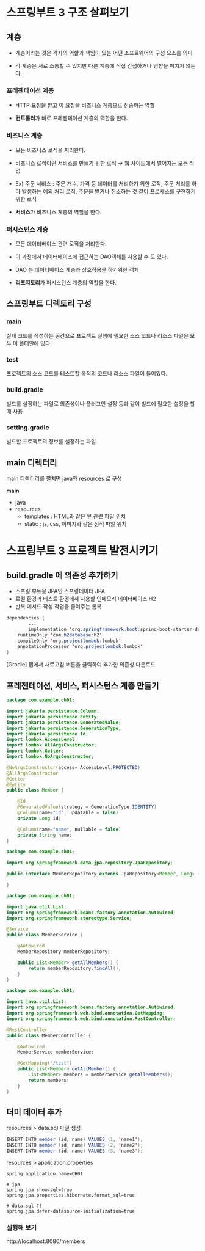 # 스프링부트 3 구조 살펴보기

## 계층

- 계층이라는 것은 각자의 역할과 책임이 있는 어떤 소프트웨어의 구성 요소를 의미

- 각 계증은 서로 소통할 수 있지만 다른 계층에 직접 간섭하거나 영향을 미치지 않는다.

### 프레젠테이션 계층

- HTTP 요청을 받고 이 요청을 비즈니스 계층으로 전송하는 역할

- **컨트롤러**가 바로 프레젠테이션 계층의 역할을 한다.

### 비즈니스 계층

- 모든 비즈니스 로직을 처리한다.

- 비즈니스 로직이란 서비스를 만들기 위한 로직 → 웹 사이트에서 벌어지는 모든 작업

- Ex) 주문 서비스 : 주문 개수, 가격 등 데이터를 처리하기 위한 로직, 주문 처리를 하다 발생하는 예외 처리 로직, 주문을 받거나 취소하는 것 같이 프로세스를 구현하기 위한 로직

- **서비스**가 비즈니스 계층의 역할을 한다.

### 퍼시스턴스 계층

- 모든 데이터베이스 관련 로직을 처리한다.

- 이 과정에서 데이터베이스에 접근하는 DAO객체를 사용할 수 도 있다.

- DAO 는 데이터베이스 계층과 상호작용을 하기위한 객체

- **리포지토리**가 퍼시스턴스 계층의 역할을 한다.

## 스프링부트 디렉토리 구성

### main

실제 코드를 작성하는 공간으로 프로젝트 실행에 필요한 소스 코드나 리소스 파일은 모두 이 폴더안에 있다.

### test

프로젝트의 소스 코드를 테스트할 목적의 코드나 리소스 파일이 들어있다.

### build.gradle

빌드를 설정하는 파일로 의존성이나 플러그인 설정 등과 같이 빌드에 필요한 설정을 할 때 사용

### setting.gradle

빌드할 프로젝트의 정보를 설정하는 파일

## main 디렉터리

main 디렉터리를 펼치면 java와 resources 로 구성

**main**

- java
- resources
    - templates : HTML과 같은 뷰 관련 파일 위치
    - static : js, css, 이미지와 같은 정적 파일 위치

# 스프링부트 3 프로젝트 발전시키기

## build.gradle 에 의존성 추가하기

- 스프링 부트용  JPA인 스프링데이터 JPA
- 로컬 환경과 테스트 환경에서 사용할 인메모리 데이터베이스 H2
- 반복 메서드 작성 작업을 줄여주는 롬복

```java
dependencies {
		...
		implementation 'org.springframework.boot:spring-boot-starter-data-jpa'
    runtimeOnly 'com.h2database:h2'
    compileOnly 'org.projectlombok:lombok'
    annotationProcessor 'org.projectlombok:lombok'
}
```

[Gradle] 탭에서 새로고침 버튼을 클릭하여 추가한 의존성 다운로드

## 프레젠테이션, 서비스, 퍼시스턴스 계층 만들기

```java
package com.example.ch01;

import jakarta.persistence.Column;
import jakarta.persistence.Entity;
import jakarta.persistence.GeneratedValue;
import jakarta.persistence.GenerationType;
import jakarta.persistence.Id;
import lombok.AccessLevel;
import lombok.AllArgsConstructor;
import lombok.Getter;
import lombok.NoArgsConstructor;

@NoArgsConstructor(access= AccessLevel.PROTECTED)
@AllArgsConstructor
@Getter
@Entity
public class Member {

    @Id
    @GeneratedValue(strategy = GenerationType.IDENTITY)
    @Column(name="id", updatable = false)
    private Long id;

    @Column(name="name", nullable = false)
    private String name;
}
```

```java
package com.example.ch01;

import org.springframework.data.jpa.repository.JpaRepository;

public interface MemberRepository extends JpaRepository<Member, Long> {

}
```

```java
package com.example.ch01;

import java.util.List;
import org.springframework.beans.factory.annotation.Autowired;
import org.springframework.stereotype.Service;

@Service
public class MemberService {

    @Autowired
    MemberRepository memberRepository;

    public List<Member> getAllMembers() {
        return memberRepository.findAll();
    }
}
```

```java
package com.example.ch01;

import java.util.List;
import org.springframework.beans.factory.annotation.Autowired;
import org.springframework.web.bind.annotation.GetMapping;
import org.springframework.web.bind.annotation.RestController;

@RestController
public class MemberController {

    @Autowired
    MemberService memberService;

    @GetMapping("/test")
    public List<Member> getAllMember() {
        List<Member> members = memberService.getAllMembers();
        return members;
    }
}
```

## 더미 데이터 추가

resources > data.sql 파일 생성

```java
INSERT INTO member (id, name) VALUES (1, 'name1');
INSERT INTO member (id, name) VALUES (2, 'name2');
INSERT INTO member (id, name) VALUES (3, 'name3');
```

resources > application.properties

```properties
spring.application.name=CH01

# jpa
spring.jpa.show-sql=true
spring.jpa.properties.hibernate.format_sql=true

# data.sql ??
spring.jpa.defer-datasource-initialization=true
```

### 실행해 보기

http://localhost:8080/members
